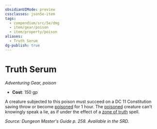 ```yaml
---
obsidianUIMode: preview
cssclasses: json5e-item
tags:
  - compendium/src/5e/dmg
  - item/gear/poison
  - item/property/poison
aliases:
  - Truth Serum
dg-publish: true
---
```

# Truth Serum
*Adventuring Gear, poison*  

- **Cost**: 150 gp

A creature subjected to this poison must succeed on a DC 11 Constitution saving throw or become [poisoned](/3-Mechanics/CLI/rules/conditions.md#poisoned) for 1 hour. The [poisoned](/3-Mechanics/CLI/rules/conditions.md#poisoned) creature can't knowingly speak a lie, as if under the effect of a [zone of truth](/Admin/CLI/spells/zone-of-truth.md) spell.

*Source: Dungeon Master's Guide p. 258. Available in the SRD.*